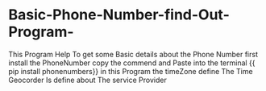 # Basic-Phone-Number-find-Out-Program-
This Program Help To get some Basic details about the Phone Number  first install the  PhoneNumber  copy the commend and Paste  into the terminal {{ pip install phonenumbers}} in this Program  the timeZone define The Time Geocorder Is define about The service Provider   
